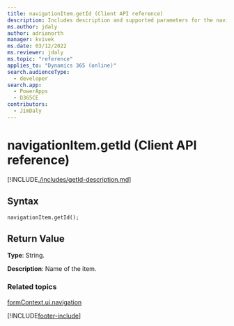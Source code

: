 ```yaml
---
title: navigationItem.getId (Client API reference)
description: Includes description and supported parameters for the navigationItem.getId method.
ms.author: jdaly
author: adrianorth
manager: kvivek
ms.date: 03/12/2022
ms.reviewer: jdaly
ms.topic: "reference"
applies_to: "Dynamics 365 (online)"
search.audienceType: 
  - developer
search.app: 
  - PowerApps
  - D365CE
contributors:
  - JimDaly
---
```

# navigationItem.getId (Client API reference)



[!INCLUDE[./includes/getId-description.md](./includes/getId-description.md)]

## Syntax

`navigationItem.getId();`

## Return Value

**Type**: String.

**Description**: Name of the item.

### Related topics

[formContext.ui.navigation](../formContext-ui-navigation.md)





[!INCLUDE[footer-include](../../../../../includes/footer-banner.md)]